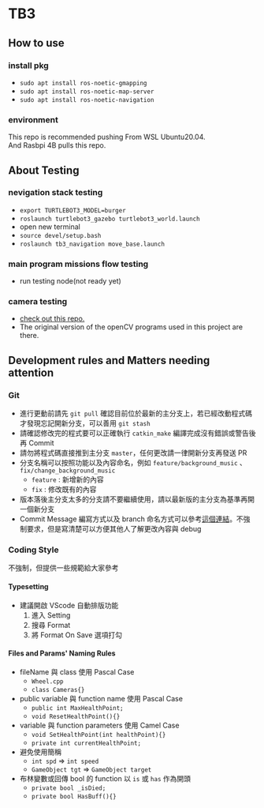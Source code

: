 # TB3

## How to use

### install pkg
 - `sudo apt install ros-noetic-gmapping`
 - `sudo apt install ros-noetic-map-server`
 - `sudo apt install ros-noetic-navigation`

### environment
This repo is recommended pushing From WSL Ubuntu20.04.  
And Rasbpi 4B pulls this repo.

## About Testing

### nevigation stack testing
- `export TURTLEBOT3_MODEL=burger`
- `roslaunch turtlebot3_gazebo turtlebot3_world.launch`
- open new terminal
- `source devel/setup.bash`
- `roslaunch tb3_navigation move_base.launch`

### main program missions flow testing
- run testing node(not ready yet)

### camera testing
- [check out this repo.](https://github.com/wang-hsiu-cheng/openCV)
- The original version of the openCV programs used in this project are there.

## Development rules and Matters needing attention

### Git
 - 進行更動前請先 `git pull` 確認目前位於最新的主分支上，若已經改動程式碼才發現忘記開新分支，可以善用 `git stash`
 - 請確認修改完的程式要可以正確執行 `catkin_make` 編譯完成沒有錯誤或警告後再 Commit
 - 請勿將程式碼直接推到主分支 `master`，任何更改請一律開新分支再發送 PR
 - 分支名稱可以按照功能以及內容命名，例如 `feature/background_music` 、 `fix/change_background_music`
   - `feature` : 新增新的內容
   - `fix` : 修改既有的內容
 - 版本落後主分支太多的分支請不要繼續使用，請以最新版的主分支為基準再開一個新分支
 - Commit Message 編寫方式以及 branch 命名方式可以參考[這個連結](https://hackmd.io/@immortalmice/S1FafvL6U)。不強制要求，但是寫清楚可以方便其他人了解更改內容與 debug

### Coding Style
不強制，但提供一些規範給大家參考

#### Typesetting
  - 建議開啟 VScode 自動排版功能
    1. 進入 Setting
    2. 搜尋 Format
    3. 將 Format On Save 選項打勾

#### Files and Params' Naming Rules
 - fileName 與 class 使用 Pascal Case
   - `Wheel.cpp`
   - `class Cameras{}`
 - public variable 與 function name 使用 Pascal Case
   - `public int MaxHealthPoint;`
   - `void ResetHealthPoint(){}`
 - variable 與 function parameters 使用 Camel Case
   - `void SetHealthPoint(int healthPoint){}`
   - `private int currentHealthPoint;`
 - 避免使用簡稱
   - `int spd` => `int speed`
   - `GameObject tgt` => `GameObject target`
 - 布林變數或回傳 bool 的 function 以 `is` 或 `has` 作為開頭
   - `private bool _isDied;`
   - `private bool HasBuff(){}`

